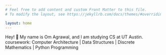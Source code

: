 ```yaml
---
# Feel free to add content and custom Front Matter to this file.
# To modify the layout, see https://jekyllrb.com/docs/themes/#overriding-theme-defaults

layout: home
---
```


Hey! 👋 My name is Om Agrawal, and I am studying CS at UT Austin. 
coursework: Computer Architecture | Data Structures | Discrete Mathematics | Python Programming
